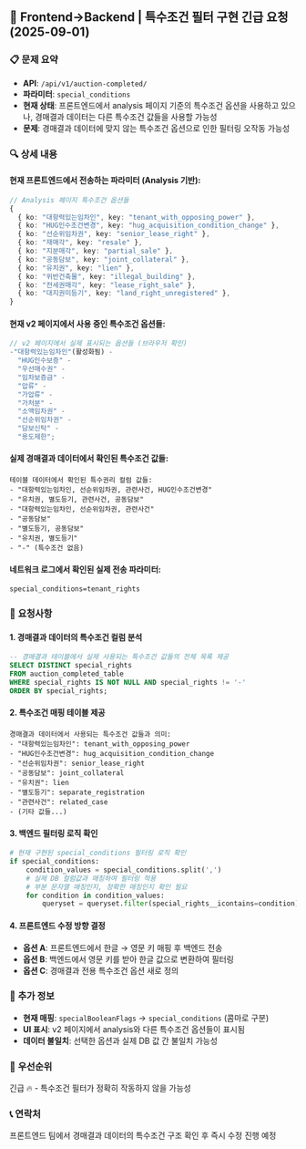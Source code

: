 ## 🚨 Frontend→Backend | 특수조건 필터 구현 긴급 요청 (2025-09-01)

### 📋 **문제 요약**

- **API**: `/api/v1/auction-completed/`
- **파라미터**: `special_conditions`
- **현재 상태**: 프론트엔드에서 analysis 페이지 기준의 특수조건 옵션을 사용하고 있으나, 경매결과 데이터는 다른 특수조건 값들을 사용할 가능성
- **문제**: 경매결과 데이터에 맞지 않는 특수조건 옵션으로 인한 필터링 오작동 가능성

### 🔍 **상세 내용**

#### **현재 프론트엔드에서 전송하는 파라미터 (Analysis 기반):**

```typescript
// Analysis 페이지 특수조건 옵션들
{
  { ko: "대항력있는임차인", key: "tenant_with_opposing_power" },
  { ko: "HUG인수조건변경", key: "hug_acquisition_condition_change" },
  { ko: "선순위임차권", key: "senior_lease_right" },
  { ko: "재매각", key: "resale" },
  { ko: "지분매각", key: "partial_sale" },
  { ko: "공동담보", key: "joint_collateral" },
  { ko: "유치권", key: "lien" },
  { ko: "위반건축물", key: "illegal_building" },
  { ko: "전세권매각", key: "lease_right_sale" },
  { ko: "대지권미등기", key: "land_right_unregistered" },
}
```

#### **현재 v2 페이지에서 사용 중인 특수조건 옵션들:**

```typescript
// v2 페이지에서 실제 표시되는 옵션들 (브라우저 확인)
-"대항력있는임차인"(활성화됨) -
  "HUG인수보증" -
  "우선매수권" -
  "임차보증금" -
  "압류" -
  "가압류" -
  "가처분" -
  "소액임차권" -
  "선순위임차권" -
  "담보신탁" -
  "용도제한";
```

#### **실제 경매결과 데이터에서 확인된 특수조건 값들:**

```
테이블 데이터에서 확인된 특수권리 컬럼 값들:
- "대항력있는임차인, 선순위임차권, 관련사건, HUG인수조건변경"
- "유치권, 별도등기, 관련사건, 공동담보"
- "대항력있는임차인, 선순위임차권, 관련사건"
- "공동담보"
- "별도등기, 공동담보"
- "유치권, 별도등기"
- "-" (특수조건 없음)
```

#### **네트워크 로그에서 확인된 실제 전송 파라미터:**

```
special_conditions=tenant_rights
```

### 🎯 **요청사항**

#### **1. 경매결과 데이터의 특수조건 컬럼 분석**

```sql
-- 경매결과 테이블에서 실제 사용되는 특수조건 값들의 전체 목록 제공
SELECT DISTINCT special_rights
FROM auction_completed_table
WHERE special_rights IS NOT NULL AND special_rights != '-'
ORDER BY special_rights;
```

#### **2. 특수조건 매핑 테이블 제공**

```
경매결과 데이터에서 사용되는 특수조건 값들과 의미:
- "대항력있는임차인": tenant_with_opposing_power
- "HUG인수조건변경": hug_acquisition_condition_change
- "선순위임차권": senior_lease_right
- "공동담보": joint_collateral
- "유치권": lien
- "별도등기": separate_registration
- "관련사건": related_case
- (기타 값들...)
```

#### **3. 백엔드 필터링 로직 확인**

```python
# 현재 구현된 special_conditions 필터링 로직 확인
if special_conditions:
    condition_values = special_conditions.split(',')
    # 실제 DB 컬럼값과 매칭하여 필터링 적용
    # 부분 문자열 매칭인지, 정확한 매칭인지 확인 필요
    for condition in condition_values:
        queryset = queryset.filter(special_rights__icontains=condition)
```

#### **4. 프론트엔드 수정 방향 결정**

- **옵션 A**: 프론트엔드에서 한글 → 영문 키 매핑 후 백엔드 전송
- **옵션 B**: 백엔드에서 영문 키를 받아 한글 값으로 변환하여 필터링
- **옵션 C**: 경매결과 전용 특수조건 옵션 새로 정의

### 📝 **추가 정보**

- **현재 매핑**: `specialBooleanFlags` → `special_conditions` (콤마로 구분)
- **UI 표시**: v2 페이지에서 analysis와 다른 특수조건 옵션들이 표시됨
- **데이터 불일치**: 선택한 옵션과 실제 DB 값 간 불일치 가능성

### 🚀 **우선순위**

긴급 🔥 - 특수조건 필터가 정확히 작동하지 않을 가능성

### 📞 **연락처**

프론트엔드 팀에서 경매결과 데이터의 특수조건 구조 확인 후 즉시 수정 진행 예정

